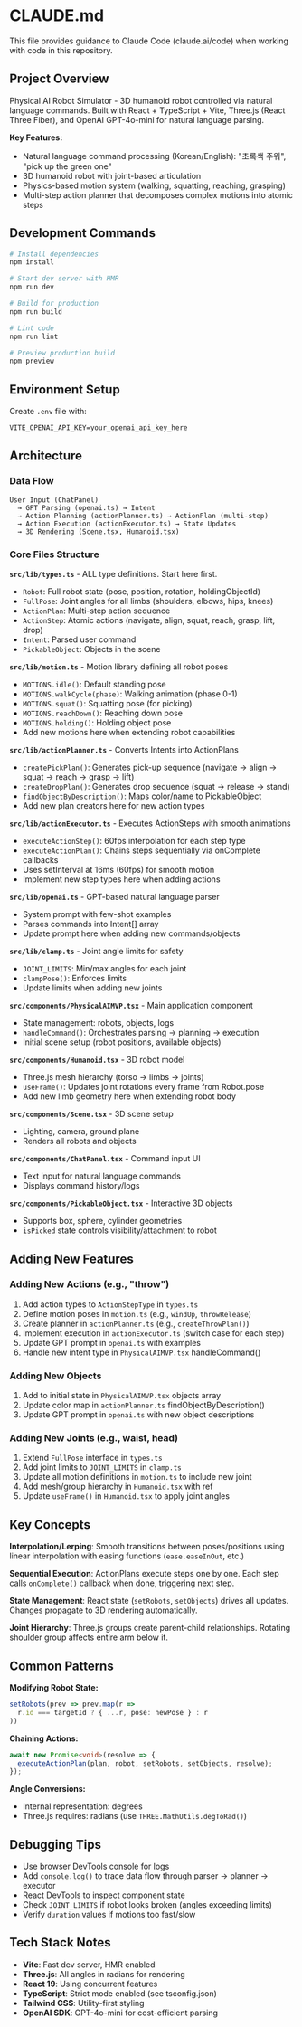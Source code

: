 # CLAUDE.md

This file provides guidance to Claude Code (claude.ai/code) when working with code in this repository.

## Project Overview

Physical AI Robot Simulator - 3D humanoid robot controlled via natural language commands. Built with React + TypeScript + Vite, Three.js (React Three Fiber), and OpenAI GPT-4o-mini for natural language parsing.

**Key Features:**
- Natural language command processing (Korean/English): "초록색 주워", "pick up the green one"
- 3D humanoid robot with joint-based articulation
- Physics-based motion system (walking, squatting, reaching, grasping)
- Multi-step action planner that decomposes complex motions into atomic steps

## Development Commands

```bash
# Install dependencies
npm install

# Start dev server with HMR
npm run dev

# Build for production
npm run build

# Lint code
npm run lint

# Preview production build
npm preview
```

## Environment Setup

Create `.env` file with:
```
VITE_OPENAI_API_KEY=your_openai_api_key_here
```

## Architecture

### Data Flow
```
User Input (ChatPanel)
  → GPT Parsing (openai.ts) → Intent
  → Action Planning (actionPlanner.ts) → ActionPlan (multi-step)
  → Action Execution (actionExecutor.ts) → State Updates
  → 3D Rendering (Scene.tsx, Humanoid.tsx)
```

### Core Files Structure

**`src/lib/types.ts`** - ALL type definitions. Start here first.
- `Robot`: Full robot state (pose, position, rotation, holdingObjectId)
- `FullPose`: Joint angles for all limbs (shoulders, elbows, hips, knees)
- `ActionPlan`: Multi-step action sequence
- `ActionStep`: Atomic actions (navigate, align, squat, reach, grasp, lift, drop)
- `Intent`: Parsed user command
- `PickableObject`: Objects in the scene

**`src/lib/motion.ts`** - Motion library defining all robot poses
- `MOTIONS.idle()`: Default standing pose
- `MOTIONS.walkCycle(phase)`: Walking animation (phase 0-1)
- `MOTIONS.squat()`: Squatting pose (for picking)
- `MOTIONS.reachDown()`: Reaching down pose
- `MOTIONS.holding()`: Holding object pose
- Add new motions here when extending robot capabilities

**`src/lib/actionPlanner.ts`** - Converts Intents into ActionPlans
- `createPickPlan()`: Generates pick-up sequence (navigate → align → squat → reach → grasp → lift)
- `createDropPlan()`: Generates drop sequence (squat → release → stand)
- `findObjectByDescription()`: Maps color/name to PickableObject
- Add new plan creators here for new action types

**`src/lib/actionExecutor.ts`** - Executes ActionSteps with smooth animations
- `executeActionStep()`: 60fps interpolation for each step type
- `executeActionPlan()`: Chains steps sequentially via onComplete callbacks
- Uses setInterval at 16ms (60fps) for smooth motion
- Implement new step types here when adding actions

**`src/lib/openai.ts`** - GPT-based natural language parser
- System prompt with few-shot examples
- Parses commands into Intent[] array
- Update prompt here when adding new commands/objects

**`src/lib/clamp.ts`** - Joint angle limits for safety
- `JOINT_LIMITS`: Min/max angles for each joint
- `clampPose()`: Enforces limits
- Update limits when adding new joints

**`src/components/PhysicalAIMVP.tsx`** - Main application component
- State management: robots, objects, logs
- `handleCommand()`: Orchestrates parsing → planning → execution
- Initial scene setup (robot positions, available objects)

**`src/components/Humanoid.tsx`** - 3D robot model
- Three.js mesh hierarchy (torso → limbs → joints)
- `useFrame()`: Updates joint rotations every frame from Robot.pose
- Add new limb geometry here when extending robot body

**`src/components/Scene.tsx`** - 3D scene setup
- Lighting, camera, ground plane
- Renders all robots and objects

**`src/components/ChatPanel.tsx`** - Command input UI
- Text input for natural language commands
- Displays command history/logs

**`src/components/PickableObject.tsx`** - Interactive 3D objects
- Supports box, sphere, cylinder geometries
- `isPicked` state controls visibility/attachment to robot

## Adding New Features

### Adding New Actions (e.g., "throw")
1. Add action types to `ActionStepType` in `types.ts`
2. Define motion poses in `motion.ts` (e.g., `windUp`, `throwRelease`)
3. Create planner in `actionPlanner.ts` (e.g., `createThrowPlan()`)
4. Implement execution in `actionExecutor.ts` (switch case for each step)
5. Update GPT prompt in `openai.ts` with examples
6. Handle new intent type in `PhysicalAIMVP.tsx` handleCommand()

### Adding New Objects
1. Add to initial state in `PhysicalAIMVP.tsx` objects array
2. Update color map in `actionPlanner.ts` findObjectByDescription()
3. Update GPT prompt in `openai.ts` with new object descriptions

### Adding New Joints (e.g., waist, head)
1. Extend `FullPose` interface in `types.ts`
2. Add joint limits to `JOINT_LIMITS` in `clamp.ts`
3. Update all motion definitions in `motion.ts` to include new joint
4. Add mesh/group hierarchy in `Humanoid.tsx` with ref
5. Update `useFrame()` in `Humanoid.tsx` to apply joint angles

## Key Concepts

**Interpolation/Lerping**: Smooth transitions between poses/positions using linear interpolation with easing functions (`ease.easeInOut`, etc.)

**Sequential Execution**: ActionPlans execute steps one by one. Each step calls `onComplete()` callback when done, triggering next step.

**State Management**: React state (`setRobots`, `setObjects`) drives all updates. Changes propagate to 3D rendering automatically.

**Joint Hierarchy**: Three.js groups create parent-child relationships. Rotating shoulder group affects entire arm below it.

## Common Patterns

**Modifying Robot State:**
```typescript
setRobots(prev => prev.map(r =>
  r.id === targetId ? { ...r, pose: newPose } : r
))
```

**Chaining Actions:**
```typescript
await new Promise<void>(resolve => {
  executeActionPlan(plan, robot, setRobots, setObjects, resolve);
});
```

**Angle Conversions:**
- Internal representation: degrees
- Three.js requires: radians (use `THREE.MathUtils.degToRad()`)

## Debugging Tips

- Use browser DevTools console for logs
- Add `console.log()` to trace data flow through parser → planner → executor
- React DevTools to inspect component state
- Check `JOINT_LIMITS` if robot looks broken (angles exceeding limits)
- Verify `duration` values if motions too fast/slow

## Tech Stack Notes

- **Vite**: Fast dev server, HMR enabled
- **Three.js**: All angles in radians for rendering
- **React 19**: Using concurrent features
- **TypeScript**: Strict mode enabled (see tsconfig.json)
- **Tailwind CSS**: Utility-first styling
- **OpenAI SDK**: GPT-4o-mini for cost-efficient parsing
